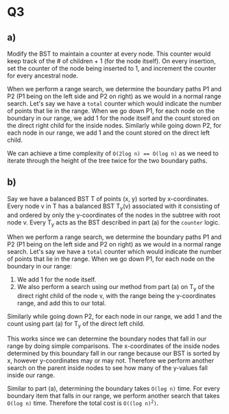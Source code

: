 # Q3

## a)

Modify the BST to maintain a counter at every node. This counter would keep track of the # of children + 1 (for the node itself). On every insertion, set the counter of the node being inserted to 1, and increment the counter for every ancestral node.

When we perform a range search, we determine the boundary paths P1 and P2 (P1 being on the left side and P2 on right) as we would in a normal range search. Let's say we have a `total` counter which would indicate the number of points that lie in the range. When we go down P1, for each node on the boundary in our range, we add 1 for the node itself and the count stored on the direct right child for the inside nodes. Similarly while going down P2, for each node in our range, we add 1 and the count stored on the direct left child.

We can achieve a time complexity of `O(2log n) == O(log n)` as we need to iterate through the height of the tree twice for the two boundary paths.

## b)

Say we have a balanced BST T of points (x, y) sorted by x-coordinates. Every node v in T has a balanced BST T<sub>y</sub>(v) associated with it consisting of and ordered by only the y-coordinates of the nodes in the subtree with root node v. Every T<sub>y</sub> acts as the BST described in part (a) for the `counter` logic.

When we perform a range search, we determine the boundary paths P1 and P2 (P1 being on the left side and P2 on right) as we would in a normal range search. Let's say we have a `total` counter which would indicate the number of points that lie in the range. When we go down P1, for each node on the boundary in our range:
 
 1. We add 1 for the node itself.
 2. We also perform a search using our method from part (a) on T<sub>y</sub> of the direct right child of the node v, with the range being the y-coordinates range, and add this to our total.
 
Similarly while going down P2, for each node in our range, we add 1 and the count using part (a) for T<sub>y</sub> of the direct left child.

This works since we can determine the boundary nodes that fall in our range by doing simple comparisons. The x-coordinates of the inside nodes determined by this boundary fall in our range because our BST is sorted by x, however y-coordinates may or may not. Therefore we perform another search on the parent inside nodes to see how many of the y-values fall inside our range.

Similar to part (a), determining the boundary takes `O(log n)` time. For every boundary item that falls in our range, we perform another search that takes `O(log n)` time. Therefore the total cost is <code>O((log n)<sup>2</sup>)</code>.